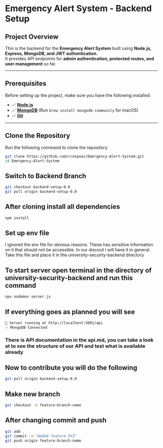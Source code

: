 # Emergency Alert System - Backend Setup

## Project Overview
This is the backend for the **Emergency Alert System** built using **Node.js, Express, MongoDB, and JWT authentication**.  
It provides API endpoints for **admin authentication, protected routes, and user management** so far.

---

## Prerequisites
Before setting up the project, make sure you have the following installed:  

- ✅ **[Node.js](https://nodejs.org/)**
- ✅ **[MongoDB](https://www.mongodb.com/docs/manual/installation/)** (Run `brew install mongodb-community` for macOS)
- ✅ **[Git](https://git-scm.com/)**

---

## Clone the Repository
Run the following command to clone the repository:
```bash
git clone https://github.com/crespoac/Emergency-Alert-System.git
cd Emergency-Alert-System
```

## Switch to Backend Branch
```bash
git checkout backend-setup-0.0
git pull origin backend-setup-0.0
```
## After cloning install all dependencies
```bash
npm install
``` 
## Set up env file
I ignored the env file for obvious reasons. These has sensitive information on it that should not be accessible. In our discord I will have it in general. Take this file and place it in the university-secuirty-backend directory

## To start server open terminal in the directory of university-security-backend and run this command
```bash
npx nodemon server.js
```
## If everything goes as planned you will see
```bash
🚀 Server running at http://localhost:5001/api
✅ MongoDB Connected
```

### There is API documentation in the api.md, you can take a look at to see the structure of our API and test what is available already

## Now to contribute you will do the following
```bash
git pull origin backend-setup-0.0
```
## Make new branch 
```bash
git checkout -b feature-branch-name
```

## After changing commit and push
```bash
git add .
git commit -m "Added feature XYZ"
git push origin feature-branch-name
```
